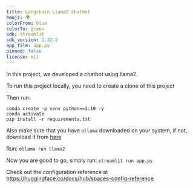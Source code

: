 ```yaml
---
title: Langchain Llama2 Chatbot
emoji: 🌍
colorFrom: blue
colorTo: green
sdk: streamlit
sdk_version: 1.32.2
app_file: app.py
pinned: false
license: mit
---
```


In this project, we developed a chatbot using llama2.

To run this project locally, you need to create a clone of this project

Then run:
```
conda create -p venv python==3.10 -y
conda activate
pip install -r requirements.txt
```

Also make sure that you have `ollama` downloaded on your system, if not, download it from [here](https://ollama.com/download)

Run:
`ollama run llama2`

Now you are good to go, simply run:
`streamlit run app.py`


Check out the configuration reference at https://huggingface.co/docs/hub/spaces-config-reference
